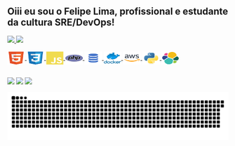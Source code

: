 ## Oiii eu sou o Felipe Lima, profissional e estudante da cultura SRE/DevOps!

<div>
<a href="https://github.com/flima835">
<img height="180cm" src="https://github-readme-stats.vercel.app/api?username=flima835&show_icon=true&theme=dracula&include_all_commits+true&count_private=true"/>
<img height="180cm" src="https://github-readme-stats.vercel.app/api/top-langs/?username=flima835&layout=compact&langs_count=16&theme=dracula"/>
</div>

<div style="display: inline_block"><br>
  <img align="center" alt="Rafa-HTML" height="30" width="40" src="https://raw.githubusercontent.com/devicons/devicon/master/icons/html5/html5-original.svg">
  <img align="center" alt="Rafa-CSS" height="30" width="40" src="https://raw.githubusercontent.com/devicons/devicon/master/icons/css3/css3-original.svg">
  <img align="center" alt="Rafa-Js" height="30" width="40" src="https://raw.githubusercontent.com/devicons/devicon/master/icons/javascript/javascript-plain.svg">
  <img align="center" alt="Isa-php" height="30" width="40" src="https://raw.githubusercontent.com/devicons/devicon/master/icons/php/php-original.svg">
  <img align="center" alt="Rafa-Csharp" height="30" width="40" src="https://raw.githubusercontent.com/github/explore/master/topics/sql/sql.png">
  <img align="center" alt="Rafa-Ts" height="30" width="40" src="https://raw.githubusercontent.com/github/explore/master/topics/docker/docker.png">
  <img align="center" alt="Rafa-React" height="30" width="40" src="https://raw.githubusercontent.com/github/explore/main/topics/aws/aws.png">
  <img align="center" alt="Rafa-Python" height="30" width="40" src="https://raw.githubusercontent.com/devicons/devicon/master/icons/python/python-original.svg">
  <img align="center" alt="Rafa-Csharp" height="30" width="40" src="https://raw.githubusercontent.com/github/explore/master/topics/elasticsearch/elasticsearch.png">
</div>
  
  ##
 
<div> 
   
  <a href = "mailto:flima835@gmail.com"><img src="https://img.shields.io/badge/-Gmail-%23333?style=for-the-badge&logo=gmail&logoColor=white" target="_blank"></a>
  <a href="https://www.linkedin.com/in/link-felipe-lima/" target="_blank"><img src="https://img.shields.io/badge/-LinkedIn-%230077B5?style=for-the-badge&logo=linkedin&logoColor=white" target="_blank"></a> 
  <a href="https://www.facebook.com/felipe.lima.92351/" target="_blank"><img src="https://img.shields.io/badge/-facebook-%230077B5?style=for-the-badge&logo=facebook&logoColor=white" target="_blank"></a> 

  ![Snake animation](https://github.com/IsadoraFerrao/IsadoraFerrao/blob/main/snake.svg)
  
</div>
